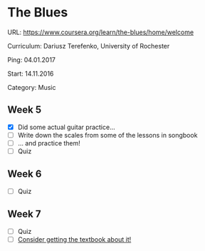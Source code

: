 # The Blues

URL: https://www.coursera.org/learn/the-blues/home/welcome

Curriculum: Dariusz Terefenko, University of Rochester

Ping: 04.01.2017

Start: 14.11.2016

Category: Music


## Week 5

- [X] Did some actual guitar practice...
- [ ] Write down the scales from some of the lessons in songbook
- [ ] ... and practice them!
- [ ] Quiz

## Week 6

- [ ] Quiz

## Week 7

- [ ] Quiz
- [ ] [Consider getting the textbook about it!](https://www.amazon.de/Jazz-Theory-Basic-Advanced-Study/dp/0415537614)
